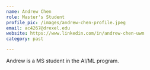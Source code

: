 ```yaml
---
name: Andrew Chen
role: Master's Student
profile_pic: /images/andrew-chen-profile.jpeg
email: ac4267@drexel.edu
website: https://www.linkedin.com/in/andrew-chen-uwm
category: past

---
```


Andrew is a MS student in the AI/ML program.
